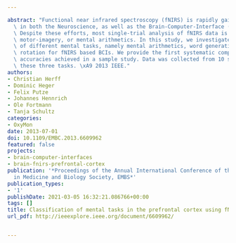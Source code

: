 ---
abstract: "Functional near infrared spectroscopy (fNIRS) is rapidly gaining interest\
  \ in both the Neuroscience, as well as the Brain-Computer-Interface (BCI) community.\
  \ Despite these efforts, most single-trial analysis of fNIRS data is focused on\
  \ motor-imagery, or mental arithmetics. In this study, we investigate the suitability\
  \ of different mental tasks, namely mental arithmetics, word generation and mental\
  \ rotation for fNIRS based BCIs. We provide the first systematic comparison of classification\
  \ accuracies achieved in a sample study. Data was collected from 10 subjects performing\
  \ these three tasks. \xA9 2013 IEEE."
authors:
- Christian Herff
- Dominic Heger
- Felix Putze
- Johannes Hennrich
- Ole Fortmann
- Tanja Schultz
categories:
- OxyMon
date: 2013-07-01
doi: 10.1109/EMBC.2013.6609962
featured: false
projects:
- brain-computer-interfaces
- brain-fnirs-prefrontal-cortex
publication: '*Proceedings of the Annual International Conference of the IEEE Engineering
  in Medicine and Biology Society, EMBS*'
publication_types:
- '1'
publishDate: 2021-03-05 16:32:21.086766+00:00
tags: []
title: Classification of mental tasks in the prefrontal cortex using fNIRS
url_pdf: http://ieeexplore.ieee.org/document/6609962/

---
